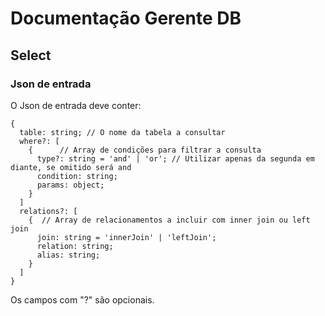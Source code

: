 # Documentação Gerente DB

## Select

### Json de entrada

O Json de entrada deve conter:

```
{
  table: string; // O nome da tabela a consultar
  where?: [
    {      // Array de condições para filtrar a consulta
      type?: string = 'and' | 'or'; // Utilizar apenas da segunda em diante, se omitido será and
      condition: string;
      params: object;
    }
  ] 
  relations?: [
    {  // Array de relacionamentos a incluir com inner join ou left join
      join: string = 'innerJoin' | 'leftJoin';
      relation: string;
      alias: string;  
    }
  ]
}
```
Os campos com "?" são opcionais.
